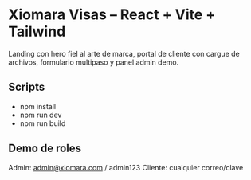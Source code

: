# Xiomara Visas – React + Vite + Tailwind

Landing con hero fiel al arte de marca, portal de cliente con cargue de archivos, formulario multipaso y panel admin demo.

## Scripts
- npm install
- npm run dev
- npm run build

## Demo de roles
Admin: admin@xiomara.com / admin123
Cliente: cualquier correo/clave
